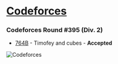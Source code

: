 # [Codeforces](http://codeforces.com)

### Codeforces Round #395 (Div. 2)
- [764B](http://codeforces.com/problemset/problem/764/B) - Timofey and cubes - **Accepted**

![Codeforces](https://camo.githubusercontent.com/9aadb18f628a91a3beeec69062b7d7ad3aa6068e/68747470733a2f2f646c2e64726f70626f7875736572636f6e74656e742e636f6d2f752f3130313632333837362f636f6465666f726365732e737667)
